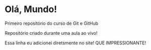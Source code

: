 # Olá, Mundo!
 Primeiro repositório do curso de Git e GitHub

 Repositório criado durante uma aula ao vivo!
 
 Essa linha eu adicionei diretsmente no site! QUE IMPRESSIONANTE!
